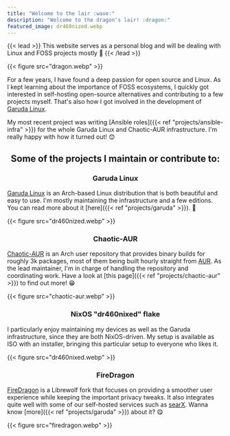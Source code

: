 ```yaml
---
title: "Welcome to the lair :wave:"
description: "Welcome to the dragon's lair! :dragon:"
featured_image: dr460nized.webp
---
```


{{< lead >}}
This website serves as a personal blog and will be dealing with Linux and FOSS projects mostly :eagle:
{{< /lead >}}

{{< figure src="dragon.webp" >}}

For a few years, I have found a deep passion for open source and Linux. As I kept learning about the importance of FOSS ecosystems, I quickly got interested in self-hosting open-source alternatives and contributing to a few projects myself. That's also how I got involved in the development of [Garuda Linux](https://garudalinux.org).

My most recent project was writing [Ansible roles]({{< ref "projects/ansible-infra" >}}) for the whole Garuda Linux and Chaotic-AUR infrastructure. I'm really happy with how it turned out! :blush:
<br>

<center>
 <h2> Some of the projects I maintain or contribute to: </h2>
</center>

<center>
 <h3> Garuda Linux </h3>
</center>

[Garuda Linux](https://garudalinux.org) is an Arch-based Linux distribution that is both beautiful and easy to use. I'm mostly maintaining the infrastructure and a few editions. You can read more about it [here]({{< ref "projects/garuda" >}}). :eagle:

{{< figure src="dr460nized.webp" >}}

<center>
 <h3> Chaotic-AUR </h3>
</center>

[Chaotic-AUR](https://aur.chaotic.cx) is an Arch user repository that provides binary builds for roughly 3k packages, most of them being built hourly straight from [AUR](https://aur.archlinux.org). As the lead maintainer, I'm in charge of handling the repository and coordinating work. Have a look at [this page]({{< ref "projects/chaotic-aur" >}}) to find out more! :grin:

{{< figure src="chaotic-aur.webp" >}}

<center>
 <h3> NixOS "dr460nixed" flake </h3>
</center>

I particularly enjoy maintaining my devices as well as the Garuda infrastructure, since they are both NixOS-driven. My setup is available as ISO with an installer, bringing this particular setup to everyone who likes it. 

{{< figure src="dr460nixed.webp" >}}

<center>
 <h3> FireDragon </h3>
</center>

[FireDragon](https://github.com/dr460nf1r3/firedragon-browser) is a Librewolf fork that focuses on providing a smoother user experience while keeping the important privacy tweaks. It also integrates quite well with some of our self-hosted services such as [searX](https://searx.garudalinux.org). Wanna know [more]({{< ref "projects/garuda" >}}) about it? :yum:

{{< figure src="firedragon.webp" >}}
